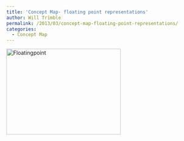 ```yaml
---
title: 'Concept Map- floating point representations'
author: Will Trimble
permalink: /2013/03/concept-map-floating-point-representations/
categories:
  - Concept Map
---
```

[<img class="alignnone size-medium wp-image-1918" alt="Floatingpoint" src="http://teaching.software-carpentry.org/wp-content/uploads/2013/03/Floatingpoint-300x225.png" width="300" height="225" />][1]

 [1]: http://teaching.software-carpentry.org/wp-content/uploads/2013/03/Floatingpoint.png
